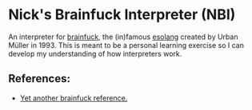 # Nick's Brainfuck Interpreter (NBI)

An interpreter for [brainfuck](https://en.wikipedia.org/wiki/Brainfuck), the
(in)famous [esolang](https://en.wikipedia.org/wiki/Esoteric_programming_language)
created by Urban Müller in 1993. This is meant to be a personal learning
exercise so I can develop my understanding of how interpreters work.

## References:

- [Yet another brainfuck reference.](https://brainfuck.org/brainfuck.html)
